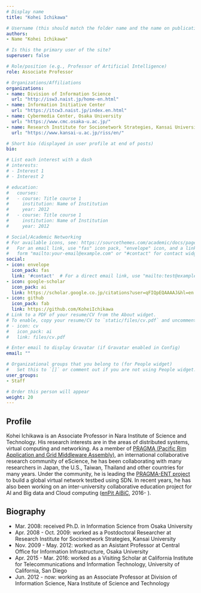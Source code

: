 ```yaml
---
# Display name
title: "Kohei Ichikawa"

# Username (this should match the folder name and the name on publications)
authors:
- Name "Kohei Ichikawa"

# Is this the primary user of the site?
superuser: false

# Role/position (e.g., Professor of Artificial Intelligence)
role: Associate Professor

# Organizations/Affiliations
organizations:
- name: Division of Information Science
  url: "http://isw3.naist.jp/home-en.html"
- name: Information Initiative Center
  url: "https://itcw3.naist.jp/index.en.html"
- name: Cybermedia Center, Osaka University
  url: "https://www.cmc.osaka-u.ac.jp/"
- name: Research Institute for Socionetwork Strategies, Kansai University
  url: "https://www.kansai-u.ac.jp/riss/en/"

# Short bio (displayed in user profile at end of posts)
bio:

# List each interest with a dash
# interests:
# - Interest 1
# - Interest 2

# education:
#   courses:
#   - course: Title course 1
#     institution: Name of Institution
#     year: 2012
#   - course: Title course 1
#     institution: Name of Institution
#     year: 2012

# Social/Academic Networking
# For available icons, see: https://sourcethemes.com/academic/docs/page-builder/#icons
#   For an email link, use "fas" icon pack, "envelope" icon, and a link in the
#   form "mailto:your-email@example.com" or "#contact" for contact widget.
social:
- icon: envelope
  icon_pack: fas
  link: '#contact'  # For a direct email link, use "mailto:test@example.org".
- icon: google-scholar
  icon_pack: ai
  link: https://scholar.google.co.jp/citations?user=qFIQpEQAAAAJ&hl=en
- icon: github
  icon_pack: fab
  link: https://github.com/KoheiIchikawa
# Link to a PDF of your resume/CV from the About widget.
# To enable, copy your resume/CV to `static/files/cv.pdf` and uncomment the lines below.
# - icon: cv
#   icon_pack: ai
#   link: files/cv.pdf

# Enter email to display Gravatar (if Gravatar enabled in Config)
email: ""

# Organizational groups that you belong to (for People widget)
#   Set this to `[]` or comment out if you are not using People widget.
user_groups:
- Staff

# Order this person will appear
weight: 20
---
```


## Profile

Kohei Ichikawa is an Associate Professor in Nara Institute of Science and Technology. 
His research interests are in the areas of distributed systems, virtual computing and networking. As a member of [PRAGMA (Pacific Rim Application and Grid Middleware Assembly)](https://www.pragma-grid.net/), an international collaborative research community of eScience, he has been collaborating with many researchers in Japan, the U.S., Taiwan, Thailand and other countries for many years. Under the community, he is leading the [PRAGMA-ENT project](https://github.com/pragmagrid/pragma_ent/wiki) to build a global virtual network testbed using SDN. In recent years, he has also been working on an inter-university collaborative education project for AI and Big data and Cloud computing ([enPit AiBiC](https://aibic-spiral.enpit.jp/), 2016- ).

## Biography

- Mar. 2008: received Ph.D. in Information Science from Osaka University
- Apr. 2008 - Oct. 2009: worked as a Postdoctoral Researcher at Research Institute for Socionetwork Strategies, Kansai University
- Nov. 2009 - May. 2012: worked as an Asistant Professor at Central Office for Information Infrastructure, Osaka University
- Apr. 2015 - Mar. 2016: worked as a Visiting Scholar at California Institute for Telecommunications and Information Technology, University of California, San Diego
- Jun. 2012 - now: working as an Associate Professor at Division of Information Science, Nara Institute of Science and Technology
